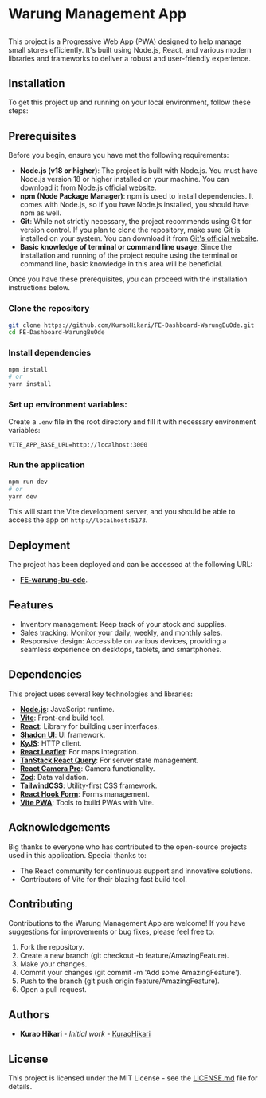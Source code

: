 # Warung Management App

##

This project is a Progressive Web App (PWA) designed to help manage small stores efficiently. It's built using Node.js, React, and various modern libraries and frameworks to deliver a robust and user-friendly experience.

## Installation

To get this project up and running on your local environment, follow these steps:

## Prerequisites

Before you begin, ensure you have met the following requirements:

- **Node.js (v18 or higher)**: The project is built with Node.js. You must have Node.js version 18 or higher installed on your machine. You can download it from [Node.js official website](https://nodejs.org/).
- **npm (Node Package Manager)**: npm is used to install dependencies. It comes with Node.js, so if you have Node.js installed, you should have npm as well.
- **Git**: While not strictly necessary, the project recommends using Git for version control. If you plan to clone the repository, make sure Git is installed on your system. You can download it from [Git's official website](https://git-scm.com/).
- **Basic knowledge of terminal or command line usage**: Since the installation and running of the project require using the terminal or command line, basic knowledge in this area will be beneficial.

Once you have these prerequisites, you can proceed with the installation instructions below.

### Clone the repository

```bash
git clone https://github.com/KuraoHikari/FE-Dashboard-WarungBuOde.git
cd FE-Dashboard-WarungBuOde
```

### Install dependencies

```bash
npm install
# or
yarn install
```

### Set up environment variables:

Create a `.env` file in the root directory and fill it with necessary environment variables:

```
VITE_APP_BASE_URL=http://localhost:3000
```

### Run the application

```bash
npm run dev
# or
yarn dev
```

This will start the Vite development server, and you should be able to access the app on `http://localhost:5173`.

## Deployment

The project has been deployed and can be accessed at the following URL:

- **[FE-warung-bu-ode](https://fe-warung-bu-ode.netlify.app/auth)**.

## Features

- Inventory management: Keep track of your stock and supplies.
- Sales tracking: Monitor your daily, weekly, and monthly sales.
- Responsive design: Accessible on various devices, providing a seamless experience on desktops, tablets, and smartphones.

## Dependencies

This project uses several key technologies and libraries:

- **[Node.js](https://nodejs.org/en/)**: JavaScript runtime.
- **[Vite](https://vitejs.dev/)**: Front-end build tool.
- **[React](https://reactjs.org/)**: Library for building user interfaces.
- **[Shadcn UI](https://shadcn.github.io/)**: UI framework.
- **[KyJS](https://github.com/sindresorhus/ky)**: HTTP client.
- **[React Leaflet](https://react-leaflet.js.org/)**: For maps integration.
- **[TanStack React Query](https://tanstack.com/query/v4)**: For server state management.
- **[React Camera Pro](https://github.com/AdrianAleixandre/react-camera-pro)**: Camera functionality.
- **[Zod](https://github.com/colinhacks/zod)**: Data validation.
- **[TailwindCSS](https://tailwindcss.com/)**: Utility-first CSS framework.
- **[React Hook Form](https://react-hook-form.com/)**: Forms management.
- **[Vite PWA](https://vite-plugin-pwa.netlify.app/)**: Tools to build PWAs with Vite.

## Acknowledgements

Big thanks to everyone who has contributed to the open-source projects used in this application. Special thanks to:

- The React community for continuous support and innovative solutions.
- Contributors of Vite for their blazing fast build tool.

## Contributing

Contributions to the Warung Management App are welcome! If you have suggestions for improvements or bug fixes, please feel free to:

1. Fork the repository.
2. Create a new branch (git checkout -b feature/AmazingFeature).
3. Make your changes.
4. Commit your changes (git commit -m 'Add some AmazingFeature').
5. Push to the branch (git push origin feature/AmazingFeature).
6. Open a pull request.

## Authors

- **Kurao Hikari** - _Initial work_ - [KuraoHikari](https://github.com/KuraoHikari)

## License

This project is licensed under the MIT License - see the [LICENSE.md](LICENSE.md) file for details.
